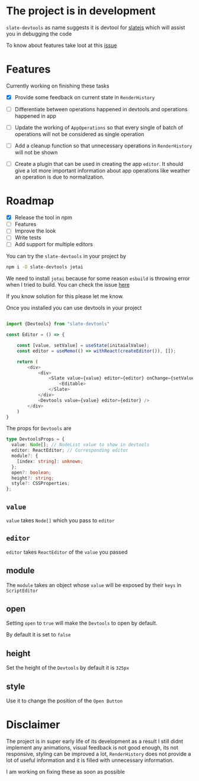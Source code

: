 
# The project is in development

`slate-devtools` as name suggests it is devtool for [slatejs](https://github.com/ianstormtaylor/slate) which will assist you in debugging the code

To know about features take loot at this [issue](https://github.com/ianstormtaylor/slate/issues/4112)

# Features

Currently working on finishing these tasks
- [X] Provide some feedback on current state in `RenderHistory` 
- [ ] Differentiate between operations happened in devtools and operations happened in app
- [ ] Update the working of `AppOperations` so that every single of batch of operations will not be considered as single operation
- [ ] Add a cleanup function so that unnecessary operations in `RenderHistory` will not be shown
- [ ] Create a plugin that can be used in creating the app `editor`. It should give a lot more important information about app operations like weather an operation is due to normalization.


# Roadmap

- [X] Release the tool in npm
- [ ] Features
- [ ] Improve the look
- [ ] Write tests
- [ ] Add support for multiple editors

You can try the `slate-devtools` in your project by

```bash
npm i -D slate-devtools jotai
```

We need to install `jotai` because for some reason `esbuild` is throwing error when I tried to build. You can check the issue [here](https://github.com/pmndrs/jotai/issues/354)

If you know solution for this please let me know.

Once you installed you can use devtools in your project

```typescript

import {Devtools} from "slate-devtools"

const Editor = () => {

    const [value, setValue] = useState(initaialValue);
    const editor = useMemo(() => withReact(createEditor()), []);

    return (
        <div>
            <div>
                <Slate value={value} editor={editor} onChange={setValue}>
                    <Editable>
                </Slate>
            </div>
            <Devtools value={value} editor={editor} />
        </div>
    )
}

```

The props for `Devtools` are

```typescript
type DevtoolsProps = {
  value: Node[]; // NodeList value to show in devtools
  editor: ReactEditor; // Corresponding editor
  module?: {
    [index: string]: unknown;
  };
  open?: boolean;
  height?: string;
  style?: CSSProperties;
};
```

## `value`

`value` takes `Node[]` which you pass to `editor`

## `editor`

`editor` takes `ReactEditor` of the `value` you passed

## module

The `module` takes an object whose `value` will be exposed by their `keys` in `ScriptEditor`

## open

Setting `open` to `true` will make the `Devtools` to open by default.

By default it is set to `false`

## height

Set the height of the `Devtools` by default it is `325px`

## style

Use it to change the position of the `Open Button`

# Disclaimer

The project is in super early life of its development as a result I still didnt implement any animations, visual feedback is not good enough, its not responsive, styling can be improved a lot, `RenderHistory` does not provide a lot of useful information and it is filled with unnecessary information.

I am working on fixing these as soon as possible
